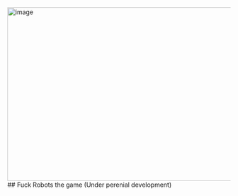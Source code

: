 ##
<img width="922" height="391" alt="image" src="https://github.com/user-attachments/assets/db10f22b-0ad7-44c2-be93-5b4c82c7abce" />
##
Fuck Robots the game (Under perenial development)

